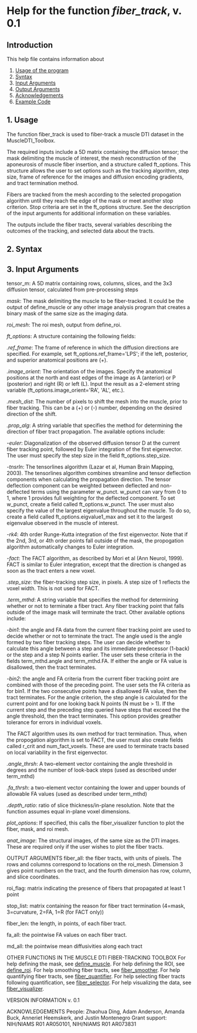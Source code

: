 # Help for the function <i>fiber_track</i>, v. 0.1

## Introduction

This help file contains information about
1) [Usage of the program](https://github.com/bdamon/MuscleDTI_Toolbox/blob/master/Help/Help%20for%20fiber_track.md#1-usage)
2) [Syntax](https://github.com/bdamon/MuscleDTI_Toolbox/blob/master/Help/Help%20for%20fiber_track.md#2-Syntax)
3) [Input Arguments](https://github.com/bdamon/MuscleDTI_Toolbox/blob/master/Help/Help%20for%20fiber_track.md#3-Input-Arguments)
4) [Output Arguments](https://github.com/bdamon/MuscleDTI_Toolbox/blob/master/Help/Help%20for%20fiber_track.md#4-Output-Arguments)
5) [Acknowledgements](https://github.com/bdamon/MuscleDTI_Toolbox/blob/master/Help/Help%20for%20fiber_track.md#5-Acknowledgements)
6) [Example Code](https://github.com/bdamon/MuscleDTI_Toolbox/blob/master/Help/Help%20for%20fiber_track.md#6-Example-Code)


## 1. Usage

The function fiber_track is used to fiber-track a muscle DTI dataset in the MuscleDTI_Toolbox. 
   
The required inputs include a 5D matrix containing the diffusion tensor; the mask delimiting the muscle of interest, the mesh reconstruction of the aponeurosis of muscle fiber insertion, and a structure called ft_options.  This structure allows the user to set options such as the tracking algorithm, step size, frame of reference for the images and diffusion encoding gradients, and tract termination method. 
   
Fibers are tracked from the mesh according to the selected propogation algorithm until they reach the edge of the mask or meet another stop criterion.  Stop criteria are set in the ft_options structure. See the description of the input arguments for additional information on these variables. 
   
The outputs include the fiber tracts, several variables describing the outcomes of the tracking, and selected data about the tracts.

## 2. Syntax

## 3. Input Arguments

<ib>tensor_m</ib>: A 5D matrix containing rows, columns, slices, and the 3x3 diffusion tensor, calculated from pre-processing steps

<i>mask</i>: The mask delimiting the muscle to be fiber-tracked. It could be the output of define_muscle or any other image analysis program that creates a binary mask of the same size as the imaging data.   

<i>roi_mesh</i>: The roi mesh, output from define_roi.  

<i>ft_options</i>: A structure containing the following fields:

<i>.ref_frame</i>: The frame of reference in which the diffusion directions are specified. For example, set ft_options.ref_frame='LPS'; if the left, posterior, and superior anatomical positions are (+).

<i>.image_orient</i>: The orientation of the images. Specify the anatomical positions at the north and east edges of the image as A (anterior) or P (posterior) and right (R) or left (L).  Input the result as a 2-element string variable (ft_options.image_orient='RA', 'AL', etc.).

<i>.mesh_dist</i>: The number of pixels to shift the mesh into the muscle, prior to fiber tracking. This can be a (+) or (-) number, depending on the desired direction of the shift.

<i>.prop_alg</i>: A string variable that specifies the method for determining the direction of fiber tract propagation. The available options include:

  -<i>euler</i>: Diagonalization of the observed diffusion tensor D at the current fiber tracking point, followed by Euler integration of the first eigenvector. The user must specify the step size in the field ft_options.step_size.
  
  -<i>tnsrln</i>: The tensorlines algorithm (Lazar et al, Human Brain Mapping, 2003). The tensorlines algorithm combines streamline and tensor deflection components when calculating the propagation direction. The tensor deflection component can be weighted between deflected and non-deflected terms using the parameter w_punct. w_punct can vary from 0 to 1, where 1 provides full weighting for the deflected component. To set w_punct, create a field called ft_options.w_punct. The user must also specify the value of the largest eigenvalue throughout the muscle. To do so, create a field called ft_options.eigvalue1_max and set it to the largest eigenvalue observed in the muscle of interest.
  
  -<i>rk4</i>: 4th order Runge-Kutta integration of the first eigenvector.  Note that if the 2nd, 3rd, or 4th order points fall outside of the mask, the propogation algorithm automatically changes to Euler integration.
  
  -<i>fact</i>: The FACT algorithm, as described by Mori et al (Ann Neurol, 1999). FACT is similar to Euler integration, except that the direction is changed as soon as the tract enters a new voxel.

<i>.step_size</i>: the fiber-tracking step size, in pixels. A step size of 1 reflects the voxel width. This is not used for FACT.

<i>.term_mthd</i>: A string variable that specifies the method for determining whether or not to terminate a fiber tract. Any fiber tracking point that falls outside of the image mask will terminate the tract. Other available options include:

  -<i>bin1</i>: the angle and FA data from the current fiber tracking point are used to decide whether or not to terminate the tract. The angle used is the angle formed by two fiber tracking steps. The user can decide whether to calculate this angle between a step and its immediate predecessor (1-back) or the step and a step N points earlier. The user sets these criteria in the fields term_mthd.angle and term_mthd.FA. If either the angle or FA value is disallowed, then the tract terminates.
  
  -<i>bin2</i>: the angle and FA criteria from the current fiber tracking point are combined with those of the preceding point. The user sets the FA criteria as for bin1. If the two consecutive points have a disallowed FA value, then the tract terminates. For the angle criterion, the step angle is calculated for the current point and for one looking back N points (N must be > 1). If the current step and the preceding step queried have steps that exceed the the angle threshold, then the tract terminates. This option provides greather tolerance for errors in individual voxels.

The FACT algorithm uses its own method for tract termination. Thus, when the propogation algorithm is set to FACT, the user must also create fields called r_crit and num_fact_voxels. These are used to terminate tracts based on local variability in the first eigenvector.

<i>.angle_thrsh</i>: A two-element vector containing the angle threshold in degrees and the number of look-back steps (used as described under term_mthd)

<i>.fa_thrsh</i>: a two-element vector containing the lower and upper bounds of allowable FA values (used as described under term_mthd)

<i>.depth_ratio</i>: ratio of slice thickness/in-plane resolution. Note that the function assumes equal in-plane voxel dimensions.

<i>plot_options</i>: If specified, this calls the fiber_visualizer function to plot the fiber, mask, and roi mesh.
 
<i>anat_image</i>: The structural images, of the same size as the DTI images.  These are required only if the user wishes to plot the fiber tracts.

OUTPUT ARGUMENTS
 fiber_all: the fiber tracts, with units of pixels. The rows and columns
   correspond to locations on the roi_mesh. Dimension 3 gives point numbers
   on the tract, and the fourth dimension has row, column, and slice coordinates.

 roi_flag: matrix indicating the presence of fibers that propagated at
   least 1 point

 stop_list: matrix containing the reason for fiber tract termination
   (4=mask, 3=curvature, 2=FA, 1=R (for FACT only))

 fiber_len: the length, in points, of each fiber tract. 

 fa_all: the pointwise FA values on each fiber tract.

 md_all: the pointwise mean diffusivities along each tract

OTHER FUNCTIONS IN THE MUSCLE DTI FIBER-TRACKING TOOLBOX
 For help defining the mask, see <a href="matlab: help define_muscle">define_muscle</a>.
 For help defining the ROI, see <a href="matlab: help define_roi">define_roi</a>.
 For help smoothing fiber tracts, see <a href="matlab: help fiber_smoother">fiber_smoother</a>.
 For help quantifying fiber tracts, see <a href="matlab: help fiber_quantifier">fiber_quantifier</a>.
 For help selecting fiber tracts following quantification, see <a href="matlab: help fiber_selector">fiber_selector</a>.
 For help visualizing the data, see <a href="matlab: help fiber_visualizer">fiber_visualizer</a>.

VERSION INFORMATION
 v. 0.1

ACKNOWLEDGEMENTS
 People: Zhaohua Ding, Adam Anderson, Amanda Buck, Anneriet Heemskerk, 
   and Justin Montenegro
 Grant support: NIH/NIAMS R01 AR050101, NIH/NIAMS R01 AR073831
